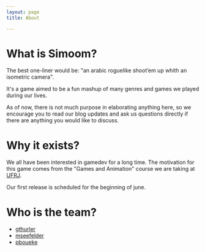 ```yaml
---
layout: page
title: About

---
```


# What is Simoom?

 The best one-liner would be: "an arabic roguelike shoot’em up whith an isometric camera".

 It's a game aimed to be a fun mashup of many genres and games we played during our lives.

 As of now, there is not much purpose in elaborating anything here, so we encourage you to read our blog updates and ask us questions directly if there are anything you would like to discuss.

# Why it exists?

  We all have been interested in gamedev for a long time. The motivation for this game comes from the "Games and Animation" course we are taking at [UFRJ](http://ufrj.br).

  Our first release is scheduled for the beginning of june.

# Who is the team?

 * [gthurler](https://github.com/Thurler)
 * [mseefelder](https://github.com/mseefelder)
 * [pboueke](https://pboueke.github.io)
